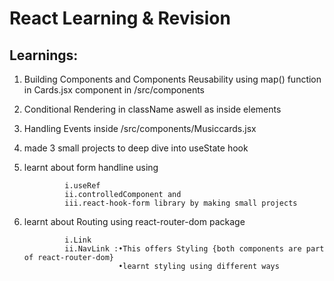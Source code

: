# React Learning & Revision

## Learnings:

1.  Building Components and Components Reusability using map() function in Cards.jsx component in /src/components

2. Conditional Rendering in className aswell as inside elements

3. Handling Events inside /src/components/Musiccards.jsx

4. made 3 small projects to deep dive into useState hook

5. learnt about form handline using 

                i.useRef 
                ii.controlledComponent and 
                iii.react-hook-form library by making small projects

6. learnt about Routing using react-router-dom package                

                i.Link
                ii.NavLink :•This offers Styling {both components are part of react-router-dom}
                            •learnt styling using different ways